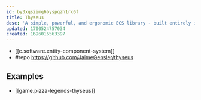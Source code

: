 ```yaml
---
id: by3xqsiimg6byspqzh1rx6f
title: Thyseus
desc: 'A simple, powerful, and ergonomic ECS library - built entirely in Typescript. Thyseus is an Entity Component System (ECS) framework written in Typescript. Taking much inspiration from Bevy, it aims to provide a best-in-class developer experience without sacrificing performance.'
updated: 1700524757034
created: 1696016563397
---
```


- [[c.software.entity-component-system]]
- #repo https://github.com/JaimeGensler/thyseus


## Examples

- [[game.pizza-legends-thyseus]]